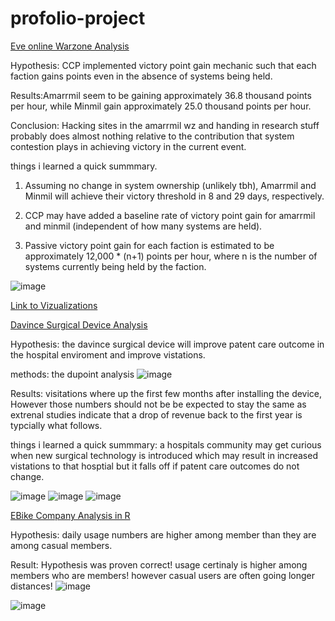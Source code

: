 # profolio-project

[Eve online Warzone Analysis](https://www.reddit.com/r/Eve/comments/y6aobj/an_assault_on_algebra_an_analysis_of_the/)

Hypothesis: CCP implemented victory point gain mechanic such that each faction gains points even in the absence of systems being held.

Results:Amarrmil seem to be gaining approximately 36.8 thousand points per hour, while Minmil gain approximately 25.0 thousand points per hour.

Conclusion:
Hacking sites in the amarrmil wz and handing in research stuff probably does almost nothing relative to the contribution that system contestion plays in achieving victory in the current event.


things i learned a quick summmary.
1. Assuming no change in system ownership (unlikely tbh), Amarrmil and Minmil will achieve their victory threshold in 8 and 29 days, respectively.

2. CCP may have added a baseline rate of victory point gain for amarrmil and minmil (independent of how many systems are held).

3. Passive victory point gain for each faction is estimated to be approximately 12,000 * (n+1) points per hour, where n is the number of systems currently being held by the faction.


![image](https://user-images.githubusercontent.com/30744769/217324202-98761ab1-aa10-4419-a90a-7ddc8845f4f8.png)



[Link to Vizualizations](https://public.tableau.com/app/profile/vcumbo)

[Davince Surgical Device Analysis](https://docs.google.com/spreadsheets/d/18idxTHqrcXpSKpOtMjwggpKKy2MqbKw2/edit?usp=sharing&ouid=103416153781129465349&rtpof=true&sd=true)

Hypothesis: the davince surgical device will improve patent care outcome in the hospital enviroment and improve vistations.

methods: the dupoint analysis
![image](https://user-images.githubusercontent.com/30744769/217332501-27d0840c-3bd1-4580-88b1-3dac3c2bba45.png)



Results: visitations where up the first few months after installing the device, However those numbers should not be be expected to stay the same as extrenal studies indicate that a drop of revenue back to the first year is typcially what follows. 

things i learned a quick summmary: a hospitals community may get curious when new surgical technology is introduced which may result in increased vistations to that hosptial but it falls off if patent care outcomes do not change. 

![image](https://user-images.githubusercontent.com/30744769/217328899-e07e9a08-d881-4763-b071-e9ac37660606.png)
![image](https://user-images.githubusercontent.com/30744769/217328709-644d1b4f-38b6-40d2-a461-777b9ed0726a.png)
![image](https://user-images.githubusercontent.com/30744769/217331425-79c949d7-b6ff-4f5e-9a3c-a265edff0ac2.png)



[EBike Company Analysis in R](https://rpubs.com/geometry0401/977689)


Hypothesis: daily usage numbers are higher among member than they are among casual members.

Result: Hypothesis was proven correct! usage certinaly is higher among members who are members! however casual users are often going longer distances!
![image](https://user-images.githubusercontent.com/30744769/217328030-797a1a2b-2746-4f45-b814-8a9ec5124ff4.png)

![image](https://user-images.githubusercontent.com/30744769/217328099-46b3188b-a388-4cc8-bb0e-613042b37f3e.png)

